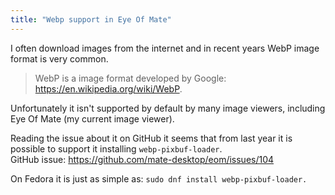 ```yaml
---
title: "Webp support in Eye Of Mate"
---
```


I often download images from the internet and in recent years WebP image format is very common.

> WebP is a image format developed by Google: https://en.wikipedia.org/wiki/WebP.

Unfortunately it isn't supported by default by many image viewers, including Eye Of Mate (my current image viewer).

Reading the issue about it on GitHub it seems that from last year it is possible to support it installing `webp-pixbuf-loader`.  
GitHub issue: https://github.com/mate-desktop/eom/issues/104

On Fedora it is just as simple as:
`sudo dnf install webp-pixbuf-loader.`